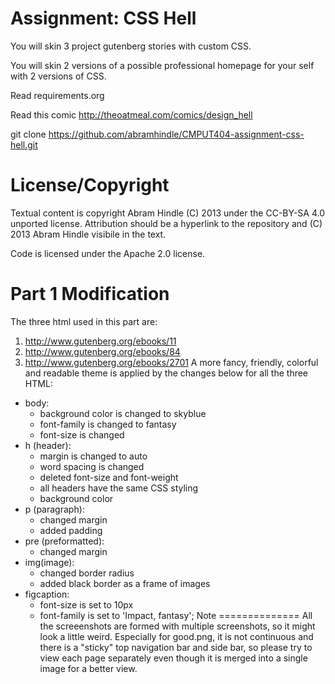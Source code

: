 Assignment: CSS Hell
====================

You will skin 3 project gutenberg stories with custom CSS.

You will skin 2 versions of a possible professional homepage for your
self with 2 versions of CSS.

Read requirements.org

Read this comic http://theoatmeal.com/comics/design_hell

git clone https://github.com/abramhindle/CMPUT404-assignment-css-hell.git

License/Copyright
=================

Textual content is copyright Abram Hindle (C) 2013 under the CC-BY-SA
4.0 unported license. Attribution should be a hyperlink to the
repository and (C) 2013 Abram Hindle visibile in the text.

Code is licensed under the Apache 2.0 license.

Part 1 Modification
================
The three html used in this part are:
1. http://www.gutenberg.org/ebooks/11
2. http://www.gutenberg.org/ebooks/84
3. http://www.gutenberg.org/ebooks/2701
A more fancy, friendly, colorful and readable theme is applied by the changes below for all the three HTML:
- body: 
    * background color is changed to skyblue
    * font-family is changed to fantasy
    * font-size is changed
- h (header): 
    * margin is changed to auto
    * word spacing is changed
    * deleted font-size and font-weight
    * all headers have the same CSS styling
    * background color
- p (paragraph):
    * changed margin
    * added padding
- pre (preformatted):
    * changed margin
- img(image):
    * changed border radius
    * added black border as a frame of images
- figcaption:
    * font-size is set to 10px
    * font-family is set to 'Impact, fantasy';
Note
==============
All the screeenshots are formed with multiple screenshots, so it might look a little weird. Especially for good.png, it is not continuous and there is a "sticky" top navigation bar and side bar, so please try to view each page separately even though it is merged into a single image for a better view.